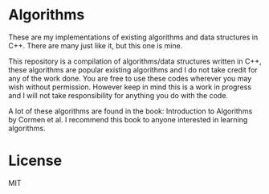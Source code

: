 # Algorithms
These are my implementations of existing algorithms and data structures in C++. There are many just like it, but this one is mine.

This repository is a compilation of algorithms/data structures written in C++, these algorithms are popular existing algorithms and I do not take credit for any of the work done. You are free to use these codes wherever you may wish without permission. However keep in mind this is a work in progress and I will not take responsibility for anything you do with the code.

A lot of these algorithms are found in the book: Introduction to Algorithms by Cormen et al. I recommend this book to anyone interested in learning algorithms. 

# License
MIT
